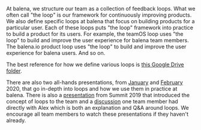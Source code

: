 At balena, we structure our team as a collection of feedback loops. What we often call "the loop" is our framework for continuously improving products. We also define specific loops at balena that focus on building products for a particular user. Each of these loops puts "the loop" framework into practice to build a product for its users. For example, the teamOS loop uses "the loop" to build and improve the user experience for balena team members. The balena.io product loop uses "the loop" to build and improve the user experience for balena users. And so on. 

The best reference for how we define various loops is [this Google Drive folder](https://drive.google.com/drive/folders/1LLxXv9tJYdReIN81oZMKjMxBzsVDFVSR). 

There are also two all-hands presentations, from [January](https://github.com/balena-io/balena-io/wiki/All-hands-presentations#thu-jan-30-2020-reintroduction-to-loops) and [February](https://github.com/balena-io/balena-io/wiki/All-hands-presentations#thu-feb-13-2020-reintroduction-to-loops--part-2) 2020, that go in-depth into loops and how we use them in practice at balena. There is also a [presentation](https://github.com/balena-io/balena-io/wiki/Summit-2019-Keynotes#loops-in-theory--practice) from Summit 2019 that introduced the concept of loops to the team and a [discussion](https://drive.google.com/file/d/1xHaZredpmAN5Ewb8lro6LovkVLVjIDJE/view) one team member had directly with Alex which is both an explanation and Q&A around loops. We encourage all team members to watch these presentations if they haven't already. 

